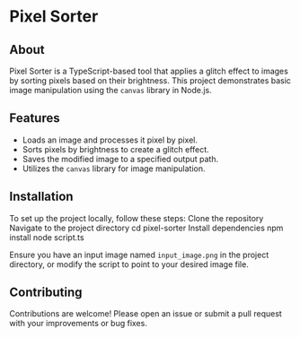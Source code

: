 # Pixel Sorter

## About

Pixel Sorter is a TypeScript-based tool that applies a glitch effect to images by sorting pixels based on their brightness. This project demonstrates basic image manipulation using the `canvas` library in Node.js.

## Features

- Loads an image and processes it pixel by pixel.
- Sorts pixels by brightness to create a glitch effect.
- Saves the modified image to a specified output path.
- Utilizes the `canvas` library for image manipulation.

## Installation

To set up the project locally, follow these steps:
Clone the repository
Navigate to the project directory
cd pixel-sorter
Install dependencies
npm install
node script.ts

Ensure you have an input image named `input_image.png` in the project directory, or modify the script to point to your desired image file.

## Contributing

Contributions are welcome! Please open an issue or submit a pull request with your improvements or bug fixes.
